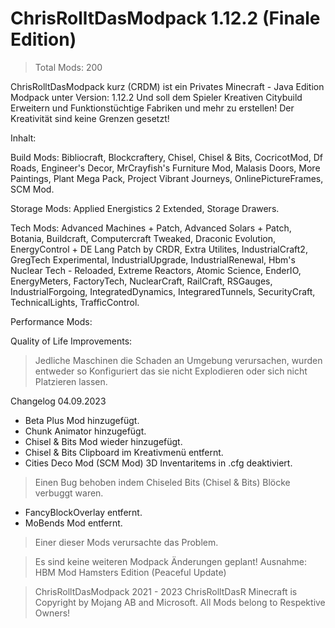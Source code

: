# ChrisRolltDasModpack 1.12.2 (Finale Edition)
> Total Mods: 200 

ChrisRolltDasModpack kurz (CRDM)
ist ein Privates Minecraft - Java Edition Modpack unter Version: 1.12.2
Und soll dem Spieler Kreativen Citybuild Erweitern und Funktionstüchtige Fabriken und mehr zu erstellen! 
Der Kreativität sind keine Grenzen gesetzt!

Inhalt:

Build Mods:
Bibliocraft,
Blockcraftery,
Chisel,
Chisel & Bits, 
CocricotMod,
Df Roads,
Engineer's Decor,
MrCrayfish's Furniture Mod,
Malasis Doors, 
More Paintings, 
Plant Mega Pack, 
Project Vibrant Journeys,
OnlinePictureFrames,
SCM Mod.

Storage Mods: 
Applied Energistics 2 Extended, 
Storage Drawers.

Tech Mods:
Advanced Machines + Patch, 
Advanced Solars + Patch, 
Botania,
Buildcraft, 
Computercraft Tweaked, 
Draconic Evolution, 
EnergyControl + DE Lang Patch by CRDR, 
Extra Utilites, 
IndustrialCraft2, 
GregTech Experimental, 
IndustrialUpgrade,
IndustrialRenewal, 
Hbm's Nuclear Tech -  Reloaded, 
Extreme Reactors, 
Atomic Science, 
EnderIO, 
EnergyMeters, 
FactoryTech, 
NuclearCraft, 
RailCraft,
RSGauges,
IndustrialForgoing, 
IntegratedDynamics, 
IntegraredTunnels,
SecurityCraft,
TechnicalLights,
TrafficControl.

Performance Mods:

Quality of Life Improvements:



> Jedliche Maschinen die Schaden an Umgebung verursachen, wurden entweder so Konfiguriert das sie nicht Explodieren oder sich nicht Platzieren lassen.

Changelog 04.09.2023
+ Beta Plus Mod hinzugefügt.
+ Chunk Animator hinzugefügt.
+ Chisel & Bits Mod wieder hinzugefügt.
+ Chisel & Bits Clipboard im Kreativmenü entfernt.
+ Cities Deco Mod (SCM Mod) 3D Inventaritems in .cfg deaktiviert.
> Einen Bug behoben indem Chiseled Bits (Chisel & Bits) Blöcke verbuggt waren.
- FancyBlockOverlay entfernt.
- MoBends Mod entfernt.
> Einer dieser Mods verursachte das Problem.

> Es sind keine weiteren Modpack Änderungen geplant!
Ausnahme: HBM Mod Hamsters Edition (Peaceful Update)

> ChrisRolltDasModpack 2021 - 2023 ChrisRolltDasR
> Minecraft is Copyright by Mojang AB and Microsoft.
> All Mods belong to Respektive Owners!